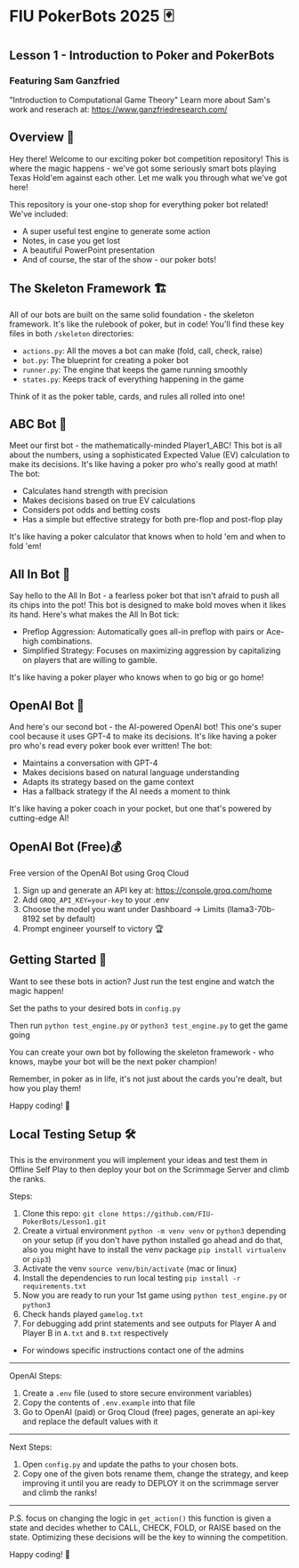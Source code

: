 # FIU PokerBots 2025 🃏
## Lesson 1 - Introduction to Poker and PokerBots 
### Featuring Sam Ganzfried

"Introduction to Computational Game Theory" Learn more about Sam's work and reserach at: https://www.ganzfriedresearch.com/

## Overview 🌟

Hey there! Welcome to our exciting poker bot competition repository! This is where the magic happens - we've got some seriously smart bots playing Texas Hold'em against each other. Let me walk you through what we've got here!

This repository is your one-stop shop for everything poker bot related! We've included:
- A super useful test engine to generate some action
- Notes, in case you get lost
- A beautiful PowerPoint presentation 
- And of course, the star of the show - our poker bots!

## The Skeleton Framework 🏗️

All of our bots are built on the same solid foundation - the skeleton framework. It's like the rulebook of poker, but in code! You'll find these key files in both `/skeleton` directories:
- `actions.py`: All the moves a bot can make (fold, call, check, raise)
- `bot.py`: The blueprint for creating a poker bot
- `runner.py`: The engine that keeps the game running smoothly
- `states.py`: Keeps track of everything happening in the game

Think of it as the poker table, cards, and rules all rolled into one!

## ABC Bot 🤖

Meet our first bot - the mathematically-minded Player1_ABC! This bot is all about the numbers, using a sophisticated Expected Value (EV) calculation to make its decisions. It's like having a poker pro who's really good at math! The bot:
- Calculates hand strength with precision
- Makes decisions based on true EV calculations
- Considers pot odds and betting costs
- Has a simple but effective strategy for both pre-flop and post-flop play

It's like having a poker calculator that knows when to hold 'em and when to fold 'em! 

## All In Bot 🤠

Say hello to the All In Bot - a fearless poker bot that isn't afraid to push all its chips into the pot! This bot is designed to make bold moves when it likes its hand. Here's what makes the All In Bot tick:

- Preflop Aggression: Automatically goes all-in preflop with pairs or Ace-high combinations.
- Simplified Strategy: Focuses on maximizing aggression by capitalizing on players that are willing to gamble.

It's like having a poker player who knows when to go big or go home!

## OpenAI Bot 🧠

And here's our second bot - the AI-powered OpenAI bot! This one's super cool because it uses GPT-4 to make its decisions. It's like having a poker pro who's read every poker book ever written! The bot:
- Maintains a conversation with GPT-4
- Makes decisions based on natural language understanding
- Adapts its strategy based on the game context
- Has a fallback strategy if the AI needs a moment to think

It's like having a poker coach in your pocket, but one that's powered by cutting-edge AI! 

## OpenAI Bot (Free)💰

Free version of the OpenAI Bot using Groq Cloud
1. Sign up and generate an API key at: https://console.groq.com/home
2. Add `GROQ_API_KEY=your-key` to your .env
3. Choose the model you want under Dashboard -> Limits (llama3-70b-8192 set by default)
4. Prompt engineer yourself to victory 🏆

## Getting Started 🚀

Want to see these bots in action? Just run the test engine and watch the magic happen! 

Set the paths to your desired bots in `config.py`  

Then run `python test_engine.py` or `python3 test_engine.py` to get the game going 

You can create your own bot by following the skeleton framework - who knows, maybe your bot will be the next poker champion! 

Remember, in poker as in life, it's not just about the cards you're dealt, but how you play them! 

Happy coding! 💫

## Local Testing Setup 🛠️

This is the environment you will implement your ideas and test them in Offline Self Play to then deploy your bot on the Scrimmage Server and climb the ranks.

Steps:
1. Clone this repo: `git clone https://github.com/FIU-PokerBots/Lesson1.git`
2. Create a virtual environment `python -m venv venv` or `python3` depending on your setup (if you don't have python installed go ahead and do that, also you might have to install the venv package `pip install virtualenv` or `pip3`)
3. Activate the venv `source venv/bin/activate` (mac or linux)
4. Install the dependencies to run local testing `pip install -r requirements.txt`
5. Now you are ready to run your 1st game using `python test_engine.py` or `python3`
6. Check hands played `gamelog.txt`
7. For debugging add print statements and see outputs for Player A and Player B in `A.txt` and `B.txt` respectively

- For windows specific instructions contact one of the admins

---

OpenAI Steps:
1. Create a `.env` file (used to store secure environment variables)
2. Copy the contents of `.env.example` into that file
3. Go to OpenAI (paid) or Groq Cloud (free) pages, generate an api-key and replace the default values with it
 
---

Next Steps:
1. Open `config.py` and update the paths to your chosen bots.
2. Copy one of the given bots rename them, change the strategy, and keep improving it until you are ready to DEPLOY it on the scrimmage server and climb the ranks!

---

P.S. focus on changing the logic in `get_action()` this function is given a state and decides whether to CALL, CHECK, FOLD, or RAISE based on the state. Optimizing these decisions will be the key to winning the competition. 

Happy coding! 💫
